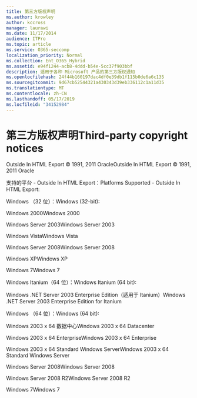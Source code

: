 ```yaml
---
title: 第三方版权声明
ms.author: krowley
author: kccross
manager: laurawi
ms.date: 11/17/2014
audience: ITPro
ms.topic: article
ms.service: O365-seccomp
localization_priority: Normal
ms.collection: Ent_O365_Hybrid
ms.assetid: e94f1244-acb8-4ddd-b54e-5cc37f903bbf
description: 适用于各种 Microsoft 产品的第三方版权通知
ms.openlocfilehash: 24f44b160197dac4df0e39db1f115b0de6a6c135
ms.sourcegitcommit: 9d67cb52544321a430343d39eb336112c1a11d35
ms.translationtype: MT
ms.contentlocale: zh-CN
ms.lasthandoff: 05/17/2019
ms.locfileid: "34152984"
---
```

# <a name="third-party-copyright-notices"></a><span data-ttu-id="1109f-103">第三方版权声明</span><span class="sxs-lookup"><span data-stu-id="1109f-103">Third-party copyright notices</span></span>

<span data-ttu-id="1109f-104">Outside In HTML Export © 1991, 2011 Oracle</span><span class="sxs-lookup"><span data-stu-id="1109f-104">Outside In HTML Export © 1991, 2011 Oracle</span></span>
  
<span data-ttu-id="1109f-105">支持的平台 - Outside In HTML Export：</span><span class="sxs-lookup"><span data-stu-id="1109f-105">Platforms Supported - Outside In HTML Export:</span></span>
  
<span data-ttu-id="1109f-106">Windows （32 位）：</span><span class="sxs-lookup"><span data-stu-id="1109f-106">Windows (32-bit):</span></span>
  
<span data-ttu-id="1109f-107">Windows 2000</span><span class="sxs-lookup"><span data-stu-id="1109f-107">Windows 2000</span></span>
  
<span data-ttu-id="1109f-108">Windows Server 2003</span><span class="sxs-lookup"><span data-stu-id="1109f-108">Windows Server 2003</span></span>
  
<span data-ttu-id="1109f-109">Windows Vista</span><span class="sxs-lookup"><span data-stu-id="1109f-109">Windows Vista</span></span>
  
<span data-ttu-id="1109f-110">Windows Server 2008</span><span class="sxs-lookup"><span data-stu-id="1109f-110">Windows Server 2008</span></span>
  
<span data-ttu-id="1109f-111">Windows XP</span><span class="sxs-lookup"><span data-stu-id="1109f-111">Windows XP</span></span>
  
<span data-ttu-id="1109f-112">Windows 7</span><span class="sxs-lookup"><span data-stu-id="1109f-112">Windows 7</span></span>
  
<span data-ttu-id="1109f-113">Windows Itanium（64 位）：</span><span class="sxs-lookup"><span data-stu-id="1109f-113">Windows Itanium (64 bit):</span></span>
  
<span data-ttu-id="1109f-114">Windows .NET Server 2003 Enterprise Edition（适用于 Itanium）</span><span class="sxs-lookup"><span data-stu-id="1109f-114">Windows .NET Server 2003 Enterprise Edition for Itanium</span></span>
  
<span data-ttu-id="1109f-115">Windows （64 位）：</span><span class="sxs-lookup"><span data-stu-id="1109f-115">Windows (64 bit):</span></span>
  
<span data-ttu-id="1109f-116">Windows 2003 x 64 数据中心</span><span class="sxs-lookup"><span data-stu-id="1109f-116">Windows 2003 x 64 Datacenter</span></span>
  
<span data-ttu-id="1109f-117">Windows 2003 x 64 Enterprise</span><span class="sxs-lookup"><span data-stu-id="1109f-117">Windows 2003 x 64 Enterprise</span></span>
  
<span data-ttu-id="1109f-118">Windows 2003 x 64 Standard Windows Server</span><span class="sxs-lookup"><span data-stu-id="1109f-118">Windows 2003 x 64 Standard Windows Server</span></span>
  
<span data-ttu-id="1109f-119">Windows Server 2008</span><span class="sxs-lookup"><span data-stu-id="1109f-119">Windows Server 2008</span></span>
  
<span data-ttu-id="1109f-120">Windows Server 2008 R2</span><span class="sxs-lookup"><span data-stu-id="1109f-120">Windows Server 2008 R2</span></span>
  
<span data-ttu-id="1109f-121">Windows 7</span><span class="sxs-lookup"><span data-stu-id="1109f-121">Windows 7</span></span>
  

